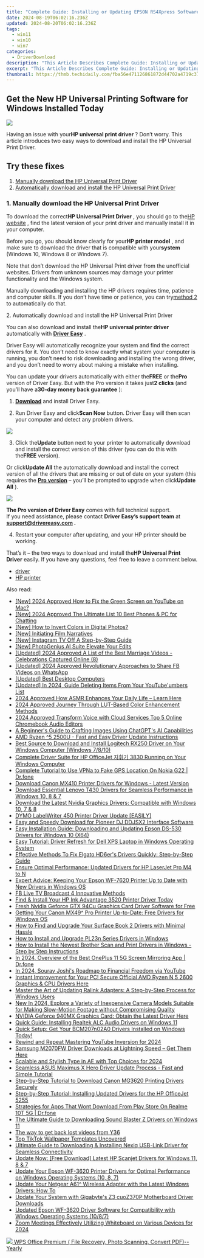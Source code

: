 ```yaml
---
title: "Complete Guide: Installing or Updating EPSON RS4Xpress Software for Enhanced Print Quality"
date: 2024-08-19T06:02:16.236Z
updated: 2024-08-20T06:02:16.236Z
tags:
  - win11
  - win10
  - win7
categories:
  - DriverDownload
description: "This Article Describes Complete Guide: Installing or Updating EPSON RS4Xpress Software for Enhanced Print Quality"
excerpt: "This Article Describes Complete Guide: Installing or Updating EPSON RS4Xpress Software for Enhanced Print Quality"
thumbnail: https://thmb.techidaily.com/fba56e471126861872d44702a4719c3712dd082c4310b4a45ca55ed512e735ed.jpg
---
```


## Get the New HP Universal Printing Software for Windows Installed Today

![](https://images.drivereasy.com/wp-content/uploads/2018/05/img_5af2754447a63.jpg)

 Having an issue with your**HP universal print driver** ? Don’t worry. This article introduces two easy ways to download and install the HP Universal Print Driver.

## Try these fixes

1. [Manually download the HP Universal Print Driver](https://tools.techidaily.com/drivereasy/download/)
2. [Automatically download and install the HP Universal Print Driver](https://tools.techidaily.com/drivereasy/download/)

### 1\. Manually download the HP Universal Print Driver

 To download the correct**HP Universal Print Driver** , you should go to the[HP website](https://support.hp.com/drivers) , find the latest version of your print driver and manually install it in your computer.

 Before you go, you should know clearly for your**HP printer model** , and make sure to download the driver that is compatible with your**system** (Windows 10, Windows 8 or Windows 7).

 Note that don’t download the HP Universal Print driver from the unofficial websites. Drivers from unknown sources may damage your printer functionality and the Windows system.

 Manually downloading and installing the HP drivers requires time, patience and computer skills. If you don’t have time or patience, you can try[method 2](https://tools.techidaily.com/drivereasy/download/) to automatically do that.

 2\. Automatically download and install the HP Universal Print Driver

 You can also download and install the**HP universal printer driver** automatically with **[Driver Easy](https://tools.techidaily.com/drivereasy/download/)**  .

 Driver Easy will automatically recognize your system and find the correct drivers for it. You don’t need to know exactly what system your computer is running, you don’t need to risk downloading and installing the wrong driver, and you don’t need to worry about making a mistake when installing.

 You can update your drivers automatically with either the**FREE** or the**Pro** version of Driver Easy. But with the Pro version it takes just**2 clicks** (and you’ll have a**30-day money back guarantee** ):

 1) **[Download](https://tools.techidaily.com/drivereasy/download/)**  and install Driver Easy.

 2) Run Driver Easy and click**Scan Now** button. Driver Easy will then scan your computer and detect any problem drivers.

![](https://images.drivereasy.com/wp-content/uploads/2018/05/img_5af11f1d25dbe.png)

 3) Click the**Update** button next to your printer to automatically download and install the correct version of this driver (you can do this with the**FREE** version).

 Or click**Update All** the automatically download and install the correct version of all the drivers that are missing or out of date on your system (this requires the **[Pro version](https://tools.techidaily.com/drivereasy/download/)**  – you’ll be prompted to upgrade when click**Update All** ).

![](https://images.drivereasy.com/wp-content/uploads/2018/05/img_5af11f403b2dc.jpg)

**The Pro version of Driver Easy** comes with full technical support.  
 If you need assistance, please contact **Driver Easy’s support team** at **[support@drivereasy.com](https://tools.techidaily.com/drivereasy/download/) .**

 4) Restart your computer after updating, and your HP printer should be working.

 That’s it – the two ways to download and install the**HP Universal Print Driver** easily. If you have any questions, feel free to leave a comment below.

* [driver](https://tools.techidaily.com/drivereasy/download/)
* [HP printer](https://tools.techidaily.com/drivereasy/download/)

<ins class="adsbygoogle"
     style="display:block"
     data-ad-format="autorelaxed"
     data-ad-client="ca-pub-7571918770474297"
     data-ad-slot="1223367746"></ins>



<ins class="adsbygoogle"
     style="display:block"
     data-ad-client="ca-pub-7571918770474297"
     data-ad-slot="8358498916"
     data-ad-format="auto"
     data-full-width-responsive="true"></ins>

<span class="atpl-alsoreadstyle">Also read:</span>
<div><ul>
<li><a href="https://eaxpv-info.techidaily.com/new-2024-approved-how-to-fix-the-green-screen-on-youtube-on-mac/"><u>[New] 2024 Approved  How to Fix the Green Screen on YouTube on Mac?</u></a></li>
<li><a href="https://visual-screen-recording.techidaily.com/new-2024-approved-the-ultimate-list-10-best-phones-and-pc-for-chatting/"><u>[New] 2024 Approved  The Ultimate List  10 Best Phones & PC for Chatting</u></a></li>
<li><a href="https://some-knowledge.techidaily.com/new-how-to-invert-colors-in-digital-photos/"><u>[New] How to Invert Colors in Digital Photos?</u></a></li>
<li><a href="https://some-techniques.techidaily.com/new-initiating-film-narratives/"><u>[New] Initiating Film Narratives</u></a></li>
<li><a href="https://instagram-clips.techidaily.com/new-instagram-tv-off-a-step-by-step-guide/"><u>[New] Instagram TV Off  A Step-by-Step Guide</u></a></li>
<li><a href="https://extra-approaches.techidaily.com/new-photogenius-ai-suite-elevate-your-edits/"><u>[New] PhotoGenius AI Suite  Elevate Your Edits</u></a></li>
<li><a href="https://eaxpv-info.techidaily.com/updated-2024-approved-a-list-of-the-best-marriage-videos-celebrations-captured-online-8/"><u>[Updated] 2024 Approved  A List of the Best Marriage Videos - Celebrations Captured Online (8)</u></a></li>
<li><a href="https://facebook-clips.techidaily.com/updated-2024-approved-revolutionary-approaches-to-share-fb-videos-on-whatsapp/"><u>[Updated] 2024 Approved  Revolutionary Approaches to Share FB Videos on WhatsApp</u></a></li>
<li><a href="https://vp-tips.techidaily.com/updated-best-desktop-computers/"><u>[Updated] Best Desktop Computers</u></a></li>
<li><a href="https://eaxpv-info.techidaily.com/updated-in-2024-guide-deleting-items-from-your-youtubeumbers-list/"><u>[Updated] In 2024, Guide  Deleting Items From Your YouTube'umbers List</u></a></li>
<li><a href="https://some-knowledge.techidaily.com/2024-approved-how-asmr-enhances-your-daily-life-learn-here/"><u>2024 Approved  How ASMR Enhances Your Daily Life – Learn Here</u></a></li>
<li><a href="https://fox-helps.techidaily.com/2024-approved-journey-through-lut-based-color-enhancement-methods/"><u>2024 Approved  Journey Through LUT-Based Color Enhancement Methods</u></a></li>
<li><a href="https://article-knowledge.techidaily.com/2024-approved-transform-voice-with-cloud-services-top-5-online-chromebook-audio-editors/"><u>2024 Approved  Transform Voice with Cloud Services  Top 5 Online Chromebook Audio Editors</u></a></li>
<li><a href="https://tech-hub.techidaily.com/a-beginners-guide-to-crafting-images-using-chatgpts-ai-capabilities/"><u>A Beginner's Guide to Crafting Images Using ChatGPT's AI Capabilities</u></a></li>
<li><a href="https://hardware-updates.techidaily.com/amd-ryzen-5-2500u-fast-and-easy-driver-update-instructions/"><u>AMD Ryzen ^5 2500U - Fast and Easy Driver Update Instructions</u></a></li>
<li><a href="https://hardware-updates.techidaily.com/best-source-to-download-and-install-logitech-rx250-driver-on-your-windows-computer-windows-7810/"><u>Best Source to Download and Install Logitech RX250 Driver on Your Windows Computer (Windows 7/8/10)</u></a></li>
<li><a href="https://hardware-updates.techidaily.com/complete-driver-suite-for-hp-officejet-3830-running-on-your-windows-computer/"><u>Complete Driver Suite for HP OfficeJet 지휘기 3830 Running on Your Windows Computer</u></a></li>
<li><a href="https://fake-location.techidaily.com/complete-tutorial-to-use-vpna-to-fake-gps-location-on-nokia-g22-drfone-by-drfone-virtual-android/"><u>Complete Tutorial to Use VPNa to Fake GPS Location On Nokia G22 | Dr.fone</u></a></li>
<li><a href="https://hardware-updates.techidaily.com/download-canon-mx410-printer-drivers-for-windows-latest-version/"><u>Download Canon MX410 Printer Drivers for Windows - Latest Version</u></a></li>
<li><a href="https://hardware-updates.techidaily.com/download-essential-lenovo-t430-drivers-for-seamless-performance-in-windows-10-8-and-7/"><u>Download Essential Lenovo T430 Drivers for Seamless Performance in Windows 10, 8 & 7</u></a></li>
<li><a href="https://hardware-updates.techidaily.com/download-the-latest-nvidia-graphics-drivers-compatible-with-windows-10-7-and-8/"><u>Download the Latest Nvidia Graphics Drivers: Compatible with Windows 10, 7 & 8</u></a></li>
<li><a href="https://hardware-updates.techidaily.com/dymo-labelwriter-450-printer-driver-update-easily/"><u>DYMO LabelWriter 450 Printer Driver Update [EASILY]</u></a></li>
<li><a href="https://hardware-updates.techidaily.com/easy-and-speedy-download-for-pioneer-dj-ddjsx2-interface-software/"><u>Easy and Speedy Download for Pioneer DJ DDJSX2 Interface Software</u></a></li>
<li><a href="https://hardware-updates.techidaily.com/easy-installation-guide-downloading-and-updating-epson-ds-530-drivers-for-windows-10-x64/"><u>Easy Installation Guide: Downloading and Updating Epson DS-530 Drivers for Windows 10 (X64)</u></a></li>
<li><a href="https://hardware-updates.techidaily.com/easy-tutorial-driver-refresh-for-dell-xps-laptop-in-windows-operating-system/"><u>Easy Tutorial: Driver Refresh for Dell XPS Laptop in Windows Operating System</u></a></li>
<li><a href="https://win-dash.techidaily.com/effective-methods-to-fix-elgato-hd6ers-drivers-quickly-step-by-step-guide/"><u>Effective Methods To Fix Elgato HD6er's Drivers Quickly: Step-by-Step Guide</u></a></li>
<li><a href="https://hardware-updates.techidaily.com/ensure-optimal-performance-updated-drivers-for-hp-laserjet-pro-m4-to-n/"><u>Ensure Optimal Performance: Updated Drivers for HP LaserJet Pro M4 to N</u></a></li>
<li><a href="https://hardware-updates.techidaily.com/expert-advice-keeping-your-epson-wf-7620-printer-up-to-date-with-new-drivers-in-windows-os/"><u>Expert Advice: Keeping Your Epson WF-7620 Printer Up to Date with New Drivers in Windows OS</u></a></li>
<li><a href="https://facebook-video-recording.techidaily.com/fb-live-tv-broadcast-4-innovative-methods/"><u>FB Live TV Broadcast  4 Innovative Methods</u></a></li>
<li><a href="https://hardware-updates.techidaily.com/1722972694691-find-and-install-your-hp-ink-advantage-3520-printer-driver-today/"><u>Find & Install Your HP Ink Advantage 3520 Printer Driver Today</u></a></li>
<li><a href="https://hardware-updates.techidaily.com/fresh-nvidia-geforce-gtx-94cu-graphics-card-driver-software-for-free/"><u>Fresh Nvidia Geforce GTX 94Cu Graphics Card Driver Software for Free</u></a></li>
<li><a href="https://hardware-updates.techidaily.com/getting-your-canon-mx49-pro-printer-up-to-date-free-drivers-for-windows-os/"><u>Getting Your Canon MX49^ Pro Printer Up-to-Date: Free Drivers for Windows OS</u></a></li>
<li><a href="https://hardware-updates.techidaily.com/how-to-find-and-upgrade-your-surface-book-2-drivers-with-minimal-hassle/"><u>How to Find and Upgrade Your Surface Book 2 Drivers with Minimal Hassle</u></a></li>
<li><a href="https://hardware-updates.techidaily.com/how-to-install-and-upgrade-pl23n-series-drivers-in-windows/"><u>How to Install and Upgrade PL23n Series Drivers in Windows</u></a></li>
<li><a href="https://hardware-updates.techidaily.com/how-to-install-the-newest-brother-scan-and-print-drivers-in-windows-step-by-step-instructions/"><u>How to Install the Newest Brother Scan and Print Drivers in Windows - Step by Step Instructions</u></a></li>
<li><a href="https://screen-mirror.techidaily.com/in-2024-overview-of-the-best-oneplus-11-5g-screen-mirroring-app-drfone-by-drfone-android/"><u>In 2024, Overview of the Best OnePlus 11 5G Screen Mirroring App | Dr.fone</u></a></li>
<li><a href="https://youtube-help.techidaily.com/in-2024-sourav-joshis-roadmap-to-financial-freedom-via-youtube/"><u>In 2024, Sourav Joshi's Roadmap to Financial Freedom via YouTube</u></a></li>
<li><a href="https://hardware-updates.techidaily.com/instant-improvement-for-your-pc-secure-official-amd-ryzen-n-5-2600-graphics-and-cpu-drivers-here/"><u>Instant Improvement for Your PC! Secure Official AMD Ryzen N 5 2600 Graphics & CPU Drivers Here</u></a></li>
<li><a href="https://hardware-updates.techidaily.com/master-the-art-of-updating-ralink-adapters-a-step-by-step-process-for-windows-users/"><u>Master the Art of Updating Ralink Adapters: A Step-by-Step Process for Windows Users</u></a></li>
<li><a href="https://ai-video-editing.techidaily.com/new-in-2024-explore-a-variety-of-inexpensive-camera-models-suitable-for-making-slow-motion-footage-without-compromising-quality/"><u>New In 2024, Explore a Variety of Inexpensive Camera Models Suitable for Making Slow-Motion Footage without Compromising Quality</u></a></li>
<li><a href="https://hardware-updates.techidaily.com/nvidia-geforce-940mx-graphics-card-obtain-the-latest-driver-here/"><u>NVIDIA Geforce 940MX Graphics Card: Obtain the Latest Driver Here</u></a></li>
<li><a href="https://hardware-updates.techidaily.com/quick-guide-installing-realtek-alc-audio-drivers-on-windows-11/"><u>Quick Guide: Installing Realtek ALC Audio Drivers on Windows 11</u></a></li>
<li><a href="https://hardware-updates.techidaily.com/1722978852766-quick-setup-get-your-bcm207n02a0-drivers-installed-on-windows-today/"><u>Quick Setup: Get Your BCM207n02A0 Drivers Installed on Windows Today!</u></a></li>
<li><a href="https://facebook-video-share.techidaily.com/rewind-and-repeat-mastering-youtube-inversion-for-2024/"><u>Rewind and Repeat  Mastering YouTube Inversion for 2024</u></a></li>
<li><a href="https://hardware-updates.techidaily.com/1722975022655-samsung-m2070fw-driver-downloads-at-lightning-speed-get-them-here/"><u>Samsung M2070FW Driver Downloads at Lightning Speed – Get Them Here</u></a></li>
<li><a href="https://extra-approaches.techidaily.com/scalable-and-stylish-type-in-ae-with-top-choices-for-2024/"><u>Scalable and Stylish Type in AE with Top Choices for 2024</u></a></li>
<li><a href="https://hardware-updates.techidaily.com/seamless-asus-maximus-x-hero-driver-update-process-fast-and-simple-tutorial/"><u>Seamless ASUS Maximus X Hero Driver Update Process - Fast and Simple Tutorial</u></a></li>
<li><a href="https://hardware-updates.techidaily.com/step-by-step-tutorial-to-download-canon-mg3620-printing-drivers-securely/"><u>Step-by-Step Tutorial to Download Canon MG3620 Printing Drivers Securely</u></a></li>
<li><a href="https://hardware-updates.techidaily.com/step-by-step-tutorial-installing-updated-drivers-for-the-hp-officejet-5255/"><u>Step-by-Step Tutorial: Installing Updated Drivers for the HP OfficeJet 5255</u></a></li>
<li><a href="https://fix-guide.techidaily.com/strategies-for-apps-that-wont-download-from-play-store-on-realme-10t-5g-drfone-by-drfone-fix-android-problems-fix-android-problems/"><u>Strategies for Apps That Wont Download From Play Store On Realme 10T 5G | Dr.fone</u></a></li>
<li><a href="https://hardware-updates.techidaily.com/the-ultimate-guide-to-downloading-sound-blaster-z-drivers-on-windows-11/"><u>The Ultimate Guide to Downloading Sound Blaster Z Drivers on Windows 11</u></a></li>
<li><a href="https://techidaily.com/the-way-to-get-back-lost-videos-from-y36-by-fonelab-android-recover-video/"><u>The way to get back lost videos from Y36</u></a></li>
<li><a href="https://extra-resources.techidaily.com/top-tiktok-wallpaper-templates-uncovered/"><u>Top TikTok Wallpaper Templates Uncovered</u></a></li>
<li><a href="https://hardware-updates.techidaily.com/ultimate-guide-to-downloading-and-installing-nexiq-usb-link-driver-for-seamless-connectivity/"><u>Ultimate Guide to Downloading & Installing Nexiq USB-Link Driver for Seamless Connectivity</u></a></li>
<li><a href="https://hardware-updates.techidaily.com/update-now-free-download-latest-hp-scanjet-drivers-for-windows-11-8-and-7/"><u>Update Now: [Free Download] Latest HP Scanjet Drivers for Windows 11, 8 & 7</u></a></li>
<li><a href="https://hardware-updates.techidaily.com/update-your-epson-wf-3620-printer-drivers-for-optimal-performance-on-windows-operating-systems-10-8-7/"><u>Update Your Epson WF-3620 Printer Drivers for Optimal Performance on Windows Operating Systems (10, 8, 7)</u></a></li>
<li><a href="https://hardware-updates.techidaily.com/update-your-netgear-a61-wireless-adapter-with-the-latest-windows-drivers-how-to/"><u>Update Your Netgear A61^ Wireless Adapter with the Latest Windows Drivers: How To</u></a></li>
<li><a href="https://hardware-updates.techidaily.com/update-your-system-with-gigabytes-z3-cuoz370p-motherboard-driver-downloads/"><u>Update Your System with Gigabyte's Z3 cuoZ370P Motherboard Driver Downloads</u></a></li>
<li><a href="https://hardware-updates.techidaily.com/updated-epson-wf-3620-driver-software-for-compatibility-with-windows-operating-systems-1087/"><u>Updated Epson WF-3620 Driver Software for Compatibility with Windows Operating Systems (10/8/7)</u></a></li>
<li><a href="https://digital-screen-recording.techidaily.com/zoom-meetings-effectively-utilizing-whiteboard-on-various-devices-for-2024/"><u>Zoom Meetings  Effectively Utilizing Whiteboard on Various Devices for 2024</u></a></li>
</ul></div>

<!-- affiliate ads begin -->
<a href="https://secure.2checkout.com/order/checkout.php?PRODS=38729081&QTY=1&AFFILIATE=108875&CART=1"><img src="https://website-prod.cache.wpscdn.com/img/wps-writer-free-word-processor-1x.3d9c80d.png" border="0">
WPS Office Premium ( File Recovery, Photo Scanning, Convert PDF)--Yearly</a>
<!-- affiliate ads end -->